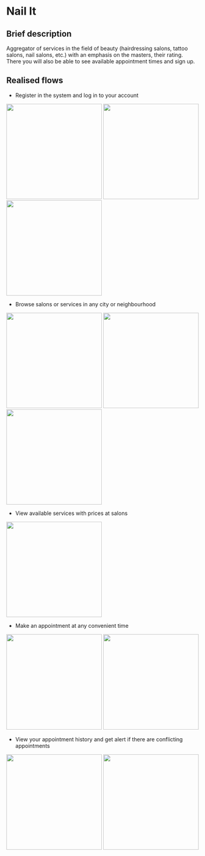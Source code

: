 # Nail It

## Brief description 
Aggregator of services in the field of beauty (hairdressing salons, tattoo salons, nail salons, etc.) with an emphasis on the masters, their rating. 
There you will also be able to see available appointment times and sign up.

## Realised flows

  - Register in the system and log in to your account

    <p float="left">
  <img src="https://github.com/FinickyPrune/nail-it-ios/assets/44488721/32d06620-c963-4888-9dbd-02a02d55b57c" width="250" />
  <img src="https://github.com/FinickyPrune/nail-it-ios/assets/44488721/ae01f0b1-57ce-4ca9-a7f2-f0743c5db7e3" width="250" />
  <img src="https://github.com/FinickyPrune/nail-it-ios/assets/44488721/5f193fd6-f5cd-4bb6-a4f2-1f0aba9ccb50" width="250" /> 
    </p>

  - Browse salons or services in any city or neighbourhood

    <p float="left">
  <img src="https://github.com/FinickyPrune/nail-it-ios/assets/44488721/d7ea33bf-ca11-4de7-9e9c-2b1dd29740a0" width="250" />
  <img src="https://github.com/FinickyPrune/nail-it-ios/assets/44488721/4eeee2ff-e23a-4fa0-aecf-a5da89c57b6d" width="250" /> 
  <img src="https://github.com/FinickyPrune/nail-it-ios/assets/44488721/0ae5d8ce-9d9e-4c30-84cd-3d1df55aa91d" width="250" /> 
    </p>

  - View available services with prices at salons

    <p float="left">
  <img src="https://github.com/FinickyPrune/nail-it-ios/assets/44488721/709ad480-b381-4406-8e4b-48bfc6b89377" width="250" />
    </p>

  - Make an appointment at any convenient time

    <p float="left">
  <img src="https://github.com/FinickyPrune/nail-it-ios/assets/44488721/e854c3e2-500c-4980-93cb-289835c44126" width="250" />
  <img src="https://github.com/FinickyPrune/nail-it-ios/assets/44488721/7d074a00-0382-4c89-af70-3de59e61f731" width="250" /> 
    </p>

  - View your appointment history and get alert if there are conflicting appointments

    <p float="left">
  <img src="https://github.com/FinickyPrune/nail-it-ios/assets/44488721/81134b68-8c38-4555-90eb-89517912a606" width="250" />
  <img src="https://github.com/FinickyPrune/nail-it-ios/assets/44488721/3e54eafc-8bee-440a-8891-88be09f2c5cd" width="250" />
    </p>

